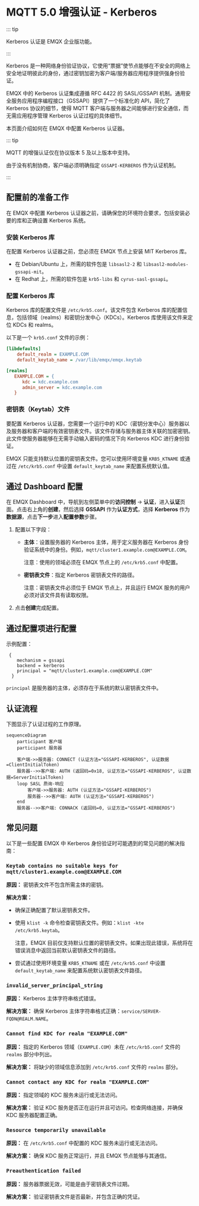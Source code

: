 # MQTT 5.0 增强认证 - Kerberos

::: tip

Kerberos 认证是 EMQX 企业版功能。

:::

Kerberos 是一种网络身份验证协议，它使用“票据”使节点能够在不安全的网络上安全地证明彼此的身份，通过密钥加密为客户端/服务器应用程序提供强身份验证。

EMQX 中的 Kerberos 认证集成遵循 RFC 4422 的 SASL/GSSAPI 机制。通用安全服务应用程序编程接口（GSSAPI）提供了一个标准化的 API，简化了 Kerberos 协议的细节，使得 MQTT 客户端与服务器之间能够进行安全通信，而无需应用程序管理 Kerberos 认证过程的具体细节。

本页面介绍如何在 EMQX 中配置 Kerberos 认证器。

::: tip

MQTT 的增强认证仅在协议版本 5 及以上版本中支持。

由于没有机制协商，客户端必须明确指定 `GSSAPI-KERBEROS` 作为认证机制。

:::

## 配置前的准备工作

在 EMQX 中配置 Kerberos 认证器之前，请确保您的环境符合要求，包括安装必要的库和正确设置 Kerberos 系统。

### 安装 Kerberos 库

在配置 Kerberos 认证器之前，您必须在 EMQX 节点上安装 MIT Kerberos 库。

- 在 Debian/Ubuntu 上，所需的软件包是 `libsasl2-2` 和 `libsasl2-modules-gssapi-mit`。
- 在 Redhat 上，所需的软件包是 `krb5-libs` 和 `cyrus-sasl-gssapi`。

### 配置 Kerberos 库

Kerberos 库的配置文件是 `/etc/krb5.conf`。该文件包含 Kerberos 库的配置信息，包括领域（realms）和密钥分发中心（KDCs）。Kerberos 库使用该文件来定位 KDCs 和 realms。

以下是一个 `krb5.conf` 文件的示例：

```ini
[libdefaults]
    default_realm = EXAMPLE.COM
    default_keytab_name = /var/lib/emqx/emqx.keytab

[realms]
   EXAMPLE.COM = {
      kdc = kdc.example.com
      admin_server = kdc.example.com
   }
```

### 密钥表（Keytab）文件

要配置 Kerberos 认证器，您需要一个运行中的 KDC（密钥分发中心）服务器以及服务器和客户端的有效密钥表文件。该文件存储与服务器主体关联的加密密钥。此文件使服务器能够在无需手动输入密码的情况下向 Kerberos KDC 进行身份验证。

EMQX 只能支持默认位置的密钥表文件。您可以使用环境变量 `KRB5_KTNAME` 或通过在 `/etc/krb5.conf` 中设置 `default_keytab_name` 来配置系统默认值。

## 通过 Dashboard 配置

在 EMQX Dashboard 中，导航到左侧菜单中的**访问控制** -> **认证**，进入**认证**页面。点击右上角的**创建**，然后选择 **GSSAPI** 作为**认证方式**，选择 **Kerberos** 作为**数据源**，点击**下一步**进入**配置参数**步骤。

1. 配置以下字段：

   - **主体**：设置服务器的 Kerberos 主体，用于定义服务器在 Kerberos 身份验证系统中的身份。例如，`mqtt/cluster1.example.com@EXAMPLE.COM`。

     注意：使用的领域必须在 EMQX 节点上的 `/etc/krb5.conf` 中配置。


   - **密钥表文件**：指定 Kerberos 密钥表文件的路径。

     注意：密钥表文件必须位于 EMQX 节点上，并且运行 EMQX 服务的用户必须对该文件具有读取权限。


2. 点击**创建**完成配置。

## 通过配置项进行配置

示例配置：

```
 {
    mechanism = gssapi
    backend = kerberos
    principal = "mqtt/cluster1.example.com@EXAMPLE.COM"
  }
```

`principal` 是服务器的主体，必须存在于系统的默认密钥表文件中。

## 认证流程

下图显示了认证过程的工作原理。

```mermaid
sequenceDiagram
    participant 客户端
    participant 服务器

    客户端->>服务器: CONNECT (认证方法="GSSAPI-KERBEROS", 认证数据=ClientInitialToken)
    服务器-->>客户端: AUTH (返回码=0x18, 认证方法="GSSAPI-KERBEROS", 认证数据=ServerInitialToken)
    loop SASL 质询-响应
        客户端->>服务器: AUTH (认证方法="GSSAPI-KERBEROS")
        服务器-->>客户端: AUTH (认证方法="GSSAPI-KERBEROS")
    end
    服务器-->>客户端: CONNACK (返回码=0, 认证方法="GSSAPI-KERBEROS")

```

## 常见问题

以下是一些配置 EMQX 中 Kerberos 身份验证时可能遇到的常见问题的解决指南：

### `Keytab contains no suitable keys for mqtt/cluster1.example.com@EXAMPLE.COM`

**原因：** 密钥表文件不包含所需主体的密钥。

**解决方案：**

- 确保正确配置了默认密钥表文件。

- 使用 `klist -k` 命令检查密钥表文件。例如：`klist -kte /etc/krb5.keytab`。

  注意，EMQX 目前仅支持默认位置的密钥表文件。如果出现此错误，系统将在错误消息中返回当前默认密钥表文件的路径。

- 尝试通过使用环境变量 `KRB5_KTNAME` 或在 `/etc/krb5.conf` 中设置 `default_keytab_name` 来配置系统默认密钥表文件路径。

### `invalid_server_principal_string`

**原因：** Kerberos 主体字符串格式错误。

**解决方案：** 确保 Kerberos 主体字符串格式正确：`service/SERVER-FQDN@REALM.NAME`。

### `Cannot find KDC for realm "EXAMPLE.COM"`

**原因：** 指定的 Kerberos 领域（`EXAMPLE.COM`）未在 `/etc/krb5.conf` 文件的 `realms` 部分中列出。

**解决方案：** 将缺少的领域信息添加到 `/etc/krb5.conf` 文件的 `realms` 部分。

### `Cannot contact any KDC for realm "EXAMPLE.COM"`

**原因：** 指定领域的 KDC 服务未运行或无法访问。

**解决方案：** 验证 KDC 服务是否正在运行并且可访问。检查网络连接，并确保 KDC 服务器配置正确。

### `Resource temporarily unavailable`

**原因：** 在 `/etc/krb5.conf` 中配置的 KDC 服务未运行或无法访问。

**解决方案：** 确保 KDC 服务正常运行，并且 EMQX 节点能够与其通信。

### `Preauthentication failed`

**原因：** 服务器票据无效，可能是由于密钥表文件过期。

**解决方案：** 验证密钥表文件是否最新，并包含正确的凭证。